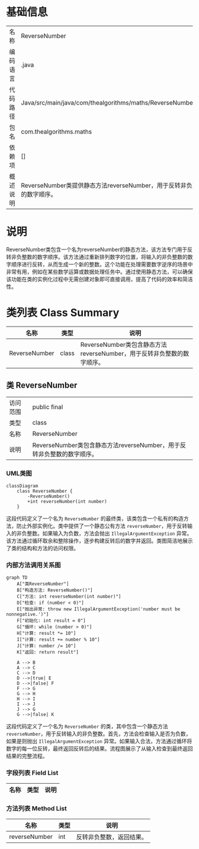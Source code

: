 # 基础信息

|      |      |
|------|------|
| 名称 | ReverseNumber |
| 编码语言 | .java |
| 代码路径 | Java/src/main/java/com/thealgorithms/maths/ReverseNumber.java |
| 包名 | com.thealgorithms.maths |
| 依赖项 | [] |
| 概述说明 | ReverseNumber类提供静态方法reverseNumber，用于反转非负整数的数字顺序。 |

# 说明

ReverseNumber类包含一个名为reverseNumber的静态方法，该方法专门用于反转非负整数的数字顺序。该方法通过重新排列数字的位置，将输入的非负整数的数字顺序进行反转，从而生成一个新的整数。这个功能在处理需要数字逆序的场景中非常有用，例如在某些数学运算或数据处理任务中。通过使用静态方法，可以确保该功能在类的实例化过程中无需创建对象即可直接调用，提高了代码的效率和简洁性。

# 类列表 Class Summary

| 名称   | 类型  | 说明 |
|-------|------|-------------|
| ReverseNumber | class | ReverseNumber类包含静态方法reverseNumber，用于反转非负整数的数字顺序。 |



## 类 ReverseNumber

|      |      |
|------|------|
| 访问范围 | public final |
| 类型 | class |
| 名称 | ReverseNumber |
| 说明 | ReverseNumber类包含静态方法reverseNumber，用于反转非负整数的数字顺序。 |


### UML类图

```mermaid
classDiagram
    class ReverseNumber {
        -ReverseNumber()
        +int reverseNumber(int number)
    }
```

这段代码定义了一个名为 `ReverseNumber` 的最终类，该类包含一个私有的构造方法，防止外部实例化。类中提供了一个静态公有方法 `reverseNumber`，用于反转输入的非负整数。如果输入为负数，方法会抛出 `IllegalArgumentException` 异常。该方法通过循环取余和整除操作，逐步构建反转后的数字并返回。类图简洁地展示了类的结构和方法的访问权限。


### 内部方法调用关系图

```mermaid
graph TD
    A["类ReverseNumber"]
    B["构造方法: ReverseNumber()"]
    C["方法: int reverseNumber(int number)"]
    D["检查: if (number < 0)"]
    E["抛出异常: throw new IllegalArgumentException('number must be nonnegative.')"]
    F["初始化: int result = 0"]
    G["循环: while (number > 0)"]
    H["计算: result *= 10"]
    I["计算: result += number % 10"]
    J["计算: number /= 10"]
    K["返回: return result"]

    A --> B
    A --> C
    C --> D
    D -->|true| E
    D -->|false| F
    F --> G
    G --> H
    H --> I
    I --> J
    J --> G
    G -->|false| K
```

这段代码定义了一个名为 `ReverseNumber` 的类，其中包含一个静态方法 `reverseNumber`，用于反转输入的非负整数。首先，方法会检查输入是否为负数，如果是则抛出 `IllegalArgumentException` 异常。如果输入合法，方法通过循环将数字的每一位反转，最终返回反转后的结果。流程图展示了从输入检查到最终返回结果的完整流程。

### 字段列表 Field List

| 名称  | 类型  | 说明 |
|-------|-------|------|

### 方法列表 Method List

| 名称  | 类型  | 说明 |
|-------|-------|------|
| reverseNumber | int | 反转非负整数，返回结果。 |




